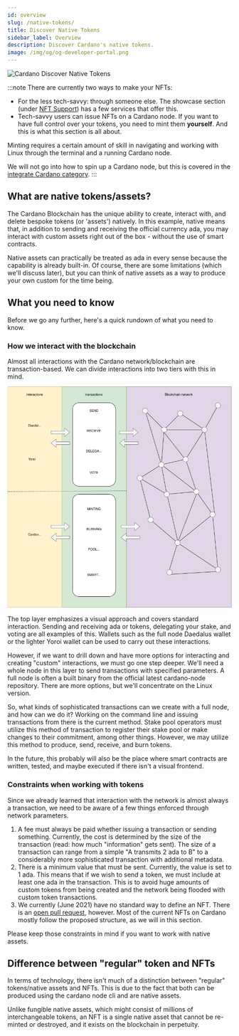 ```yaml
---
id: overview
slug: /native-tokens/
title: Discover Native Tokens
sidebar_label: Overview
description: Discover Cardano's native tokens. 
image: /img/og/og-developer-portal.png
---
```


![Cardano Discover Native Tokens](../../static/img/card-native-tokens-title.svg)

:::note
There are currently two ways to make your NFTs:

- For the less tech-savvy: through someone else. The showcase section (under [NFT Support](../../showcase/?tags=nftsupport)) has a few services that offer this.
- Tech-savvy users can issue NFTs on a Cardano node. If you want to have full control over your tokens, you need to mint them **yourself**. And this is what this section is all about.

Minting requires a certain amount of skill in navigating and working with Linux through the terminal and a running Cardano node.

We will not go into how to spin up a Cardano node, but this is covered in the [integrate Cardano category](docs/operate-a-stake-pool/node-operations/installing-cardano-node.md).
:::

## What are native tokens/assets?

The Cardano Blockchain has the unique ability to create, interact with, and delete bespoke tokens (or 'assets') natively. In this example, native means that, in addition to sending and receiving the official currency ada, you may interact with custom assets right out of the box - without the use of smart contracts.

Native assets can practically be treated as ada in every sense because the capability is already built-in. Of course, there are some limitations (which we'll discuss later), but you can think of native assets as a way to produce your own custom for the time being.

## What you need to know 
Before we go any further, here's a quick rundown of what you need to know.

### How we interact with the blockchain
Almost all interactions with the Cardano network/blockchain are transaction-based. We can divide interactions into two tiers with this in mind.

![img](../../static/img/nfts/overview_nfts.png)

The top layer emphasizes a visual approach and covers standard interaction. Sending and receiving ada or tokens, delegating your stake, and voting are all examples of this. Wallets such as the full node Daedalus wallet or the lighter Yoroi wallet can be used to carry out these interactions.

However, if we want to drill down and have more options for interacting and creating "custom" interactions, we must go one step deeper. We'll need a whole node in this layer to send transactions with specified parameters. A full node is often a built binary from the official latest cardano-node repository. There are more options, but we'll concentrate on the Linux version.

So, what kinds of sophisticated transactions can we create with a full node, and how can we do it? Working on the command line and issuing transactions from there is the current method. Stake pool operators must utilize this method of transaction to register their stake pool or make changes to their commitment, among other things. However, we may utilize this method to produce, send, receive, and burn tokens.

In the future, this probably will also be the place where smart contracts are written, tested, and maybe executed if there isn't a visual frontend.

### Constraints when working with tokens

Since we already learned that interaction with the network is almost always a transaction, we need to be aware of a few things enforced through network parameters.

1. A fee must always be paid whether issuing a transaction or sending something. Currently, the cost is determined by the size of the transaction (read: how much "information" gets sent). The size of a transaction can range from a simple "A transmits 2 ada to B" to a considerably more sophisticated transaction with additional metadata.
2. There is a minimum value that must be sent. Currently, the value is set to 1 ada. This means that if we wish to send a token, we must include at least one ada in the transaction. This is to avoid huge amounts of custom tokens from being created and the network being flooded with custom token transactions.
3. We currently (June 2021) have no standard way to define an NFT. There is an [open pull request](https://github.com/cardano-foundation/CIPs/pull/85), however. Most of the current NFTs on Cardano mostly follow the proposed structure, as we will in this section.

Please keep those constraints in mind if you want to work with native assets.

## Difference between "regular" token and NFTs

In terms of technology, there isn't much of a distinction between "regular" tokens/native assets and NFTs. This is due to the fact that both can be produced using the cardano node cli and are native assets.

Unlike fungible native assets, which might consist of millions of interchangeable tokens, an NFT is a single native asset that cannot be re-minted or destroyed, and it exists on the blockchain in perpetuity.
